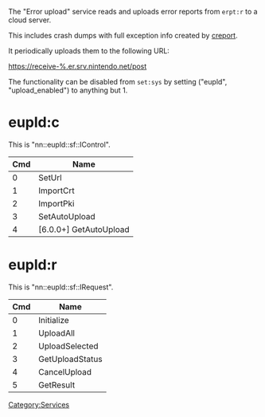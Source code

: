 The "Error upload" service reads and uploads error reports from `erpt:r`
to a cloud server.

This includes crash dumps with full exception info created by
[creport](Creport.md "wikilink").

It periodically uploads them to the following URL:

<https://receive-%.er.srv.nintendo.net/post>

The functionality can be disabled from `set:sys` by setting ("eupld",
"upload\_enabled") to anything but 1.

# eupld:c

This is "nn::eupld::sf::IControl".

| Cmd | Name                     |
| --- | ------------------------ |
| 0   | SetUrl                   |
| 1   | ImportCrt                |
| 2   | ImportPki                |
| 3   | SetAutoUpload            |
| 4   | \[6.0.0+\] GetAutoUpload |

# eupld:r

This is "nn::eupld::sf::IRequest".

| Cmd | Name            |
| --- | --------------- |
| 0   | Initialize      |
| 1   | UploadAll       |
| 2   | UploadSelected  |
| 3   | GetUploadStatus |
| 4   | CancelUpload    |
| 5   | GetResult       |

[Category:Services](Category:Services "wikilink")
